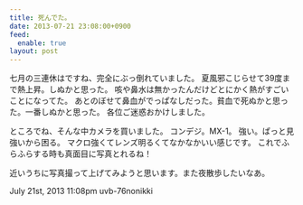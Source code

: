 ```yaml
---
title: 死んでた。
date: 2013-07-21 23:08:00+0900
feed:
  enable: true
layout: post
---
```

<p>      七月の三連休はですね、完全にぶっ倒れていました。      夏風邪こじらせて39度まで熱上昇。しぬかと思った。      咳や鼻水は無かったんだけどとにかく熱がすごいことになってた。      あとのぼせて鼻血がでっぱなしだった。貧血で死ぬかと思った。一番しぬかと思った。      各位ご迷惑おかけしました。    </p>    <p>      ところでね、そんな中カメラを買いました。 コンデジ。MX-1。      強い。ぱっと見強いから困る。      マクロ強くてレンズ明るくてなかなかいい感じです。      これでふらふらする時も真面目に写真とれるね！    </p>    <p>近いうちに写真撮って上げてみようと思います。また夜散歩したいなあ。</p>    <div id="footer">      <span id="timestamp"> July 21st, 2013 11:08pm </span>      <span class="tag">uvb-76nonikki</span>    </div>
